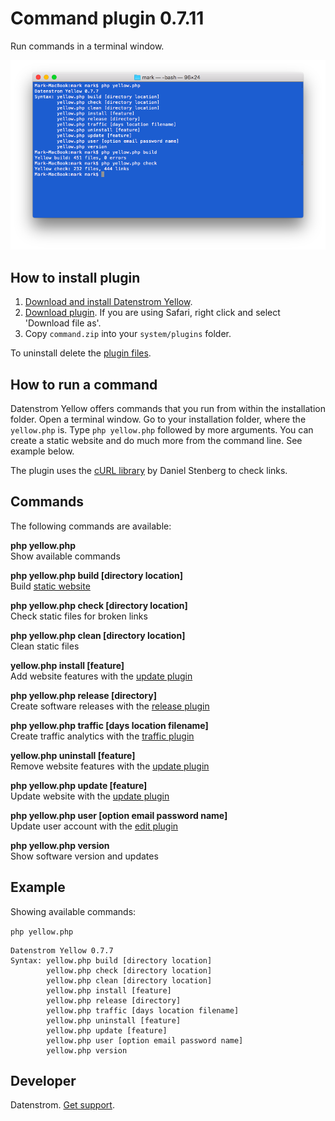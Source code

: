 Command plugin 0.7.11
=====================
Run commands in a terminal window.

<p align="center"><img src="command-screenshot.png?raw=true" alt="Screenshot"></p>

## How to install plugin

1. [Download and install Datenstrom Yellow](https://github.com/datenstrom/yellow/).
2. [Download plugin](https://github.com/datenstrom/yellow-plugins/raw/master/zip/command.zip). If you are using Safari, right click and select 'Download file as'.
3. Copy `command.zip` into your `system/plugins` folder.

To uninstall delete the [plugin files](update.ini).

## How to run a command

Datenstrom Yellow offers commands that you run from within the installation folder. Open a terminal window. Go to your installation folder, where the `yellow.php` is. Type `php yellow.php` followed by more arguments. You can create a static website and do much more from the command line. See example below.

The plugin uses the [cURL library](https://github.com/curl/curl) by Daniel Stenberg to check links.

## Commands

The following commands are available:

**php yellow.php**  
Show available commands

**php yellow.php build [directory location]**  
Build [static website](https://developers.datenstrom.se/help/server-configuration#static-website)

**php yellow.php check [directory location]**  
Check static files for broken links

**php yellow.php clean [directory location]**  
Clean static files

**yellow.php install [feature]**  
Add website features with the [update plugin](https://github.com/datenstrom/yellow-plugins/tree/master/update)

**php yellow.php release [directory]**  
Create software releases with the [release plugin](https://github.com/datenstrom/yellow-plugins/tree/master/release)

**php yellow.php traffic [days location filename]**  
Create traffic analytics with the [traffic plugin](https://github.com/datenstrom/yellow-plugins/tree/master/traffic)

**yellow.php uninstall [feature]**  
Remove website features with the [update plugin](https://github.com/datenstrom/yellow-plugins/tree/master/update)

**php yellow.php update [feature]**  
Update website with the [update plugin](https://github.com/datenstrom/yellow-plugins/tree/master/update)

**php yellow.php user [option email password name]**  
Update user account with the [edit plugin](https://github.com/datenstrom/yellow-plugins/tree/master/edit)

**php yellow.php version**  
Show software version and updates

## Example

Showing available commands:

`php yellow.php`

~~~~
Datenstrom Yellow 0.7.7
Syntax: yellow.php build [directory location]
        yellow.php check [directory location]
        yellow.php clean [directory location]
        yellow.php install [feature]
        yellow.php release [directory]
        yellow.php traffic [days location filename]
        yellow.php uninstall [feature]
        yellow.php update [feature]
        yellow.php user [option email password name]
        yellow.php version
~~~~

## Developer

Datenstrom. [Get support](https://developers.datenstrom.se/help/support).
